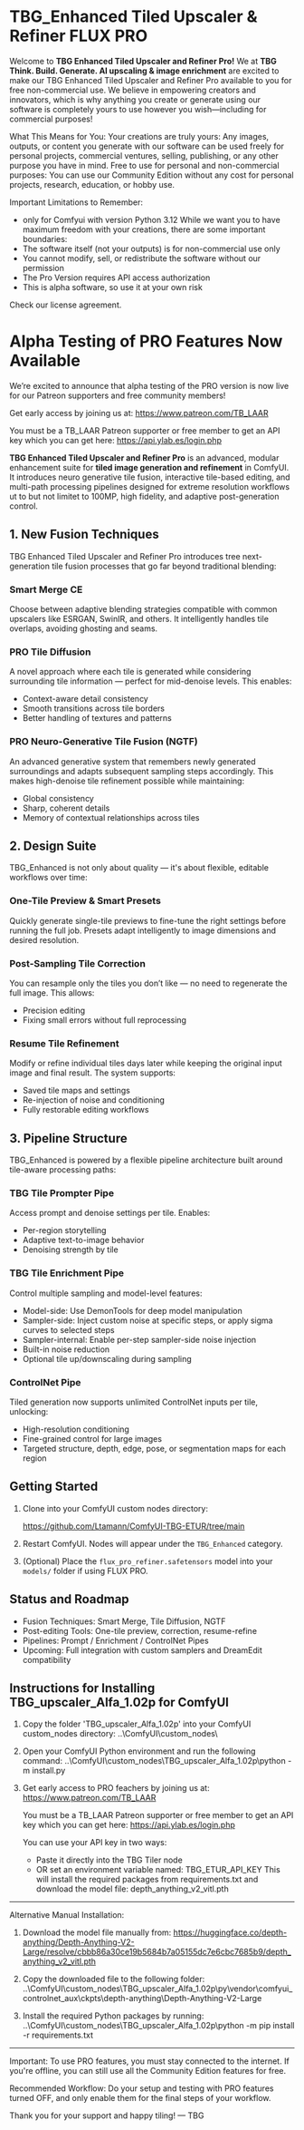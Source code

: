 # TBG_Enhanced Tiled Upscaler & Refiner FLUX PRO


Welcome to **TBG Enhanced Tiled Upscaler and Refiner Pro!**
We at **TBG Think. Build. Generate. AI upscaling & image enrichment** are
excited to make our TBG Enhanced Tiled Upscaler and Refiner Pro available to you
for free non-commercial use. We believe in empowering creators and innovators,
which is why anything you create or generate using our software is completely
yours to use however you wish—including for commercial purposes!

What This Means for You:
Your creations are truly yours: Any images, outputs, or content you generate with
our software can be used freely for personal projects, commercial ventures,
selling, publishing, or any other purpose you have in mind.
Free to use for personal and non-commercial purposes: You can use our Community
Edition without any cost for personal projects, research, education, or hobby use.

Important Limitations to Remember:
- only for Comfyui with version Python 3.12
While we want you to have maximum freedom with your creations, there are some
important boundaries:
- The software itself (not your outputs) is for non-commercial use only
- You cannot modify, sell, or redistribute the software without our permission
- The Pro Version requires API access authorization
- This is alpha software, so use it at your own risk

Check our license agreement.

# Alpha Testing of PRO Features Now Available

We’re excited to announce that alpha testing of the PRO version is now live
for our Patreon supporters and free community members!

Get early access by joining us at:
https://www.patreon.com/TB_LAAR

You must be a TB_LAAR Patreon supporter or free member to get an API key which you can get here:
https://api.ylab.es/login.php 


**TBG Enhanced Tiled Upscaler and Refiner Pro** is an advanced, modular enhancement suite for **tiled image generation and refinement** in ComfyUI. It introduces neuro generative tile fusion, interactive tile-based editing, and multi-path processing pipelines designed for extreme resolution workflows ut to but not limitet to 100MP, high fidelity, and adaptive post-generation control.

## 1. New Fusion Techniques

TBG Enhanced Tiled Upscaler and Refiner Pro introduces tree next-generation tile fusion processes that go far beyond traditional blending:

### Smart Merge CE
Choose between adaptive blending strategies compatible with common upscalers like ESRGAN, SwinIR, and others. It intelligently handles tile overlaps, avoiding ghosting and seams.

### PRO Tile Diffusion  
A novel approach where each tile is generated while considering surrounding tile information — perfect for mid-denoise levels. This enables:
- Context-aware detail consistency  
- Smooth transitions across tile borders  
- Better handling of textures and patterns  

### PRO Neuro-Generative Tile Fusion (NGTF)  
An advanced generative system that remembers newly generated surroundings and adapts subsequent sampling steps accordingly. This makes high-denoise tile refinement possible while maintaining:
- Global consistency  
- Sharp, coherent details  
- Memory of contextual relationships across tiles  

## 2. Design Suite

TBG_Enhanced is not only about quality — it's about flexible, editable workflows over time:

### One-Tile Preview & Smart Presets  
Quickly generate single-tile previews to fine-tune the right settings before running the full job. Presets adapt intelligently to image dimensions and desired resolution.

### Post-Sampling Tile Correction  
You can resample only the tiles you don’t like — no need to regenerate the full image. This allows:
- Precision editing  
- Fixing small errors without full reprocessing  

### Resume Tile Refinement  
Modify or refine individual tiles days later while keeping the original input image and final result. The system supports:
- Saved tile maps and settings  
- Re-injection of noise and conditioning  
- Fully restorable editing workflows  

## 3. Pipeline Structure

TBG_Enhanced is powered by a flexible pipeline architecture built around tile-aware processing paths:

### TBG Tile Prompter Pipe  
Access prompt and denoise settings per tile. Enables:
- Per-region storytelling  
- Adaptive text-to-image behavior  
- Denoising strength by tile  

### TBG Tile Enrichment Pipe  
Control multiple sampling and model-level features:
- Model-side: Use DemonTools for deep model manipulation  
- Sampler-side: Inject custom noise at specific steps, or apply sigma curves to selected steps  
- Sampler-internal: Enable per-step sampler-side noise injection  
- Built-in noise reduction  
- Optional tile up/downscaling during sampling  

### ControlNet Pipe  
Tiled generation now supports unlimited ControlNet inputs per tile, unlocking:
- High-resolution conditioning  
- Fine-grained control for large images  
- Targeted structure, depth, edge, pose, or segmentation maps for each region  


## Getting Started

1. Clone into your ComfyUI custom nodes directory:
   
   https://github.com/Ltamann/ComfyUI-TBG-ETUR/tree/main
   

2. Restart ComfyUI. Nodes will appear under the `TBG_Enhanced` category.

3. (Optional) Place the `flux_pro_refiner.safetensors` model into your `models/` folder if using FLUX PRO.

## Status and Roadmap

- Fusion Techniques: Smart Merge, Tile Diffusion, NGTF  
- Post-editing Tools: One-tile preview, correction, resume-refine  
- Pipelines: Prompt / Enrichment / ControlNet Pipes  
- Upcoming: Full integration with custom samplers and DreamEdit compatibility  



Instructions for Installing TBG_upscaler_Alfa_1.02p for ComfyUI
--------------------------------------------------------------

1. Copy the folder 'TBG_upscaler_Alfa_1.02p' into your ComfyUI custom_nodes directory:
   ..\ComfyUI\custom_nodes\

2. Open your ComfyUI Python environment and run the following command:
   ..\ComfyUI\custom_nodes\TBG_upscaler_Alfa_1.02p\python -m install.py

3. Get early access to PRO feachers by joining us at:
   https://www.patreon.com/TB_LAAR

   You must be a TB_LAAR Patreon supporter or free member to get an API key which you can get here:
   https://api.ylab.es/login.php 


   You can use your API key in two ways:
   - Paste it directly into the TBG Tiler node
   - OR set an environment variable named: TBG_ETUR_API_KEY
      This will install the required packages from requirements.txt
      and download the model file: depth_anything_v2_vitl.pth

--------------------------------------------------------------

Alternative Manual Installation:

1. Download the model file manually from:
   https://huggingface.co/depth-anything/Depth-Anything-V2-Large/resolve/cbbb86a30ce19b5684b7a05155dc7e6cbc7685b9/depth_anything_v2_vitl.pth

2. Copy the downloaded file to the following folder:
   ..\ComfyUI\custom_nodes\TBG_upscaler_Alfa_1.02p\py\vendor\comfyui_controlnet_aux\ckpts\depth-anything\Depth-Anything-V2-Large

3. Install the required Python packages by running:
   ..\ComfyUI\custom_nodes\TBG_upscaler_Alfa_1.02p\python -m pip install -r requirements.txt

--------------------------------------------------------------

Important:
To use PRO features, you must stay connected to the internet.
If you're offline, you can still use all the Community Edition features for free.

Recommended Workflow:
Do your setup and testing with PRO features turned OFF,
and only enable them for the final steps of your workflow.

Thank you for your support and happy tiling!
— TBG 


